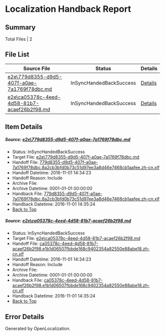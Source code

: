 # <a name='report-top'></a> Localization Handback Report

## Summary
 Total Files | 2

## File List
 Source File | Status | Details 
 ----------- | ------ | ------- 
 [e2e\779d8355-d9d5-407f-a0ae-7a1769f78dbc.md](https://github.com/OpenLocalizationTestOrg/ol-test0/blob/6a8a81ae9c4f62ab9fdda9497066d9a97e875364/e2e/779d8355-d9d5-407f-a0ae-7a1769f78dbc.md) | InSyncHandedBackSuccess | [Details](#01e62561c74bd21a5d88e1dbeae9f45abc24d9931)
 [e2e\ca05378c-4eed-4d58-81b7-acaef26b2f98.md](https://github.com/OpenLocalizationTestOrg/ol-test0/blob/6a8a81ae9c4f62ab9fdda9497066d9a97e875364/e2e/ca05378c-4eed-4d58-81b7-acaef26b2f98.md) | InSyncHandedBackSuccess | [Details](#7d2dc56b86019a02ffc32df5c1f194071738cf6b2)

## Item Details
##### <a name='01e62561c74bd21a5d88e1dbeae9f45abc24d9931'></a> Source: [e2e\779d8355-d9d5-407f-a0ae-7a1769f78dbc.md](https://github.com/OpenLocalizationTestOrg/ol-test0/blob/6a8a81ae9c4f62ab9fdda9497066d9a97e875364/e2e/779d8355-d9d5-407f-a0ae-7a1769f78dbc.md)
* Status: InSyncHandedBackSuccess
* Target File: [e2e\779d8355-d9d5-407f-a0ae-7a1769f78dbc.md](https://github.com/OpenLocalizationTestOrg/ol-test0-zhcn/blob/2f1e7a96b513b55ec52705ee0ca093a5299383c0/e2e/779d8355-d9d5-407f-a0ae-7a1769f78dbc.md)
* Handoff File: [779d8355-d9d5-407f-a0ae-7a1769f78dbc.8a2cb3bfd0b73c51d97ee3a8d46e7468cb1aafee.zh-cn.xlf](https://github.com/OpenLocalizationTestOrg/ol-test0-handoff/blob/acad1f8e5df8218fbc18efc3b1ddef0e12ae0f63/ol-handoff/OpenLocalizationTestOrg/ol-test0-zhcn/qimu/ht/779d8355-d9d5-407f-a0ae-7a1769f78dbc.8a2cb3bfd0b73c51d97ee3a8d46e7468cb1aafee.zh-cn.xlf)
* Handoff Datetime: 2016-11-01 14:34:23
* Handoff Reason: Include
* Archive File: 
* Archive Datetime: 0001-01-01 00:00:00
* Handback File: [779d8355-d9d5-407f-a0ae-7a1769f78dbc.8a2cb3bfd0b73c51d97ee3a8d46e7468cb1aafee.zh-cn.xlf](https://github.com/OpenLocalizationTestOrg/ol-test0-handback/blob/3775135a0e396802e52e89725c52758736eff9b9/ol-handback/OpenLocalizationTestOrg/ol-test0-zhcn/qimu/ht/779d8355-d9d5-407f-a0ae-7a1769f78dbc.8a2cb3bfd0b73c51d97ee3a8d46e7468cb1aafee.zh-cn.xlf)
* Handback Datetime: 2016-11-01 14:35:24
* [Back to Top](#report-top)

##### <a name='7d2dc56b86019a02ffc32df5c1f194071738cf6b2'></a> Source: [e2e\ca05378c-4eed-4d58-81b7-acaef26b2f98.md](https://github.com/OpenLocalizationTestOrg/ol-test0/blob/6a8a81ae9c4f62ab9fdda9497066d9a97e875364/e2e/ca05378c-4eed-4d58-81b7-acaef26b2f98.md)
* Status: InSyncHandedBackSuccess
* Target File: [e2e\ca05378c-4eed-4d58-81b7-acaef26b2f98.md](https://github.com/OpenLocalizationTestOrg/ol-test0-zhcn/blob/2f1e7a96b513b55ec52705ee0ca093a5299383c0/e2e/ca05378c-4eed-4d58-81b7-acaef26b2f98.md)
* Handoff File: [ca05378c-4eed-4d58-81b7-acaef26b2f98.e1b1d06507fbbde168c9402354a82550e88abe18.zh-cn.xlf](https://github.com/OpenLocalizationTestOrg/ol-test0-handoff/blob/acad1f8e5df8218fbc18efc3b1ddef0e12ae0f63/ol-handoff/OpenLocalizationTestOrg/ol-test0-zhcn/qimu/ht/ca05378c-4eed-4d58-81b7-acaef26b2f98.e1b1d06507fbbde168c9402354a82550e88abe18.zh-cn.xlf)
* Handoff Datetime: 2016-11-01 14:34:23
* Handoff Reason: Include
* Archive File: 
* Archive Datetime: 0001-01-01 00:00:00
* Handback File: [ca05378c-4eed-4d58-81b7-acaef26b2f98.e1b1d06507fbbde168c9402354a82550e88abe18.zh-cn.xlf](https://github.com/OpenLocalizationTestOrg/ol-test0-handback/blob/3775135a0e396802e52e89725c52758736eff9b9/ol-handback/OpenLocalizationTestOrg/ol-test0-zhcn/qimu/ht/ca05378c-4eed-4d58-81b7-acaef26b2f98.e1b1d06507fbbde168c9402354a82550e88abe18.zh-cn.xlf)
* Handback Datetime: 2016-11-01 14:35:24
* [Back to Top](#report-top)


## Error Details

Generated by OpenLocalization.
